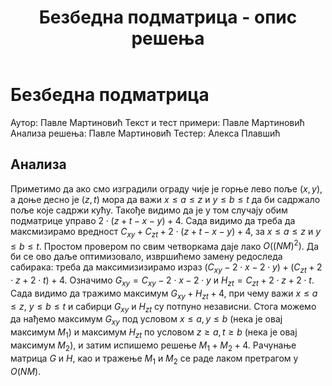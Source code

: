 ﻿---
title: Безбедна подматрица - опис решења
---

# Безбедна подматрица

Аутор: Павле Мартиновић
Текст и тест примери: Павле Мартиновић
Анализа решења: Павле Мартиновић
Тестер: Алекса Плавшић

## Анализа

Приметимо да ако смо изградили ограду чије је горње лево поље $(x,y)$, а доње десно је $(z,t)$ мора да важи $x\leq a\leq z$ и $y\leq b\leq t$ да би садржало поље које садржи кућу. Такође видимо да је у том случају обим подматрице управо $2\cdot(z+t-x-y)+4$. Сада видимо да треба да максмизирамо вредност $C_{xy}+C_{zt}+2\cdot(z+t-x-y)+4$, за $x\leq a\leq z$ и $y\leq b\leq t$. Простом провером по свим четворкама даје лако $O((NM)^2)$.
Да би се ово даље оптимизовало, извршићемо замену редоследа сабирака: треба да максимизизирамо израз $(C_{xy}-2\cdot x-2\cdot y)+(C_{zt}+2\cdot z+2\cdot t)+4$. Означимо $G_{xy}=C_{xy}-2\cdot x-2\cdot y$ и $H_{zt}=C_{zt}+2\cdot z+2\cdot t$. Сада видимо да тражимо максимум $G_{xy}+H_{zt}+4$, при чему важи $x\leq a\leq z$, $y\leq b \leq t$ и сабирци $G_{xy}$ и $H_{zt}$ су потпуно независни. Стога можемо да нађемо максимум $G_{xy}$ под условом $x\leq a, y\leq b$ (нека је овај максимум $M_1$) и максимум $H_{zt}$ по условом $z\geq a, t\geq b$ (нека је овај максимум $M_2$), и затим испишемо решење $M_1+M_2+4$. Рачунање матрица $G$ и $H$, као и тражење $M_1$ и $M_2$ се раде лаком претрагом у $O(NM)$.


